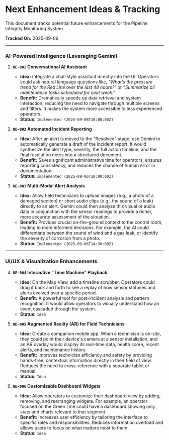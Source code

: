 # Next Enhancement Ideas & Tracking

This document tracks potential future enhancements for the Pipeline Integrity Monitoring System.

**Tracked On:** 2025-09-06

---

### AI-Powered Intelligence (Leveraging Gemini)

1.  **`NE-001` Conversational AI Assistant**
    -   **Idea:** Integrate a chat-style assistant directly into the UI. Operators could ask natural language questions like, *"What's the pressure trend for the Red Line over the last 48 hours?"* or *"Summarize all maintenance tasks scheduled for next week."*
    -   **Benefit:** Dramatically speeds up data retrieval and system interaction, reducing the need to navigate through multiple screens and filters. It makes the system more accessible to less experienced operators.
    -   **Status:** `Implemented (2025-09-06T10:00:00Z)`

2.  **`NE-002` Automated Incident Reporting**
    -   **Idea:** After an alert is moved to the "Resolved" stage, use Gemini to automatically generate a draft of the incident report. It would synthesize the alert type, severity, the full action timeline, and the final resolution notes into a structured document.
    -   **Benefit:** Saves significant administrative time for operators, ensures reporting consistency, and reduces the chance of human error in documentation.
    -   **Status:** `Implemented (2025-09-06T10:00:00Z)`

3.  **`NE-003` Multi-Modal Alert Analysis**
    -   **Idea:** Allow field technicians to upload images (e.g., a photo of a damaged section) or short audio clips (e.g., the sound of a leak) directly to an alert. Gemini could then analyze this visual or audio data in conjunction with the sensor readings to provide a richer, more accurate assessment of the situation.
    -   **Benefit:** Provides crucial on-the-ground context to the control room, leading to more informed decisions. For example, the AI could differentiate between the sound of wind and a gas leak, or identify the severity of corrosion from a photo.
    -   **Status:** `Implemented (2025-09-06T14:30:00Z)`

---

### UI/UX & Visualization Enhancements

4.  **`NE-004` Interactive "Time Machine" Playback**
    -   **Idea:** On the Map View, add a timeline scrubber. Operators could drag it back and forth to see a replay of how sensor statuses and alerts evolved over a specific period.
    -   **Benefit:** A powerful tool for post-incident analysis and pattern recognition. It would allow operators to visually understand how an event cascaded through the system.
    -   **Status:** `Idea`

5.  **`NE-005` Augmented Reality (AR) for Field Technicians**
    -   **Idea:** Create a companion mobile app. When a technician is on-site, they could point their device's camera at a sensor installation, and an AR overlay would display its real-time data, health score, recent alerts, and maintenance history.
    -   **Benefit:** Improves technician efficiency and safety by providing hands-free, contextual information directly in their field of view. Reduces the need to cross-reference with a separate tablet or manual.
    -   **Status:** `Idea`

6.  **`NE-006` Customizable Dashboard Widgets**
    -   **Idea:** Allow operators to customize their dashboard view by adding, removing, and rearranging widgets. For example, an operator focused on the Green Line could have a dashboard showing only stats and charts relevant to that segment.
    -   **Benefit:** Increases user efficiency by tailoring the interface to specific roles and responsibilities. Reduces information overload and allows users to focus on what matters most to them.
    -   **Status:** `Idea`